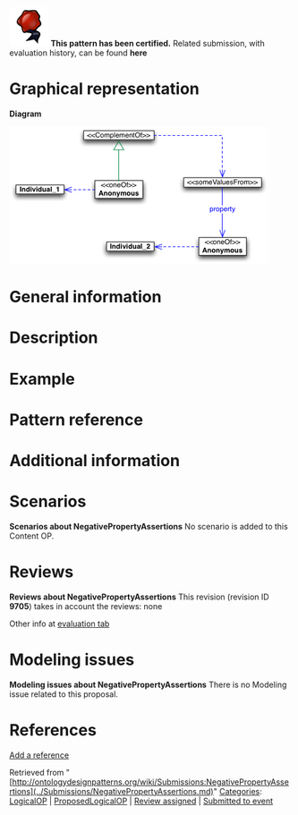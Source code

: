 [![](../images/thumb/b/b5/Certified.png/70px-Certified.png)](../Image/Certified.png.md "Certified.png") __This pattern has been certified.__
Related submission, with evaluation history, can be found __here__





#  Graphical representation


__Diagram__




[![Image:Npa-diagram.png](../images/f/f1/Npa-diagram.png)](../Image/Npa-diagram.png.md "Image:Npa-diagram.png")




#  General information


  




#  Description


  




#  Example


  




#  Pattern reference


#  Additional information


#  Scenarios



__Scenarios about NegativePropertyAssertions__
No scenario is added to this Content OP.




#  Reviews



__Reviews about NegativePropertyAssertions__
This revision (revision ID __9705__) takes in account the reviews: none


Other info at [evaluation tab](http://ontologydesignpatterns.org/wiki/index.php?title=Submissions:NegativePropertyAssertions&action=evaluation "http://ontologydesignpatterns.org/wiki/index.php?title=Submissions:NegativePropertyAssertions&action=evaluation")




  




#  Modeling issues



__Modeling issues about NegativePropertyAssertions__
There is no Modeling issue related to this proposal.




  




#  References


[Add a reference](index.php@title=Odp%253AAdd_reference&subject=../Submissions/NegativePropertyAssertions.md "http://ontologydesignpatterns.org/wiki/index.php?title=Odp:Add_reference&subject=Submissions%3ANegativePropertyAssertions")


  






Retrieved from "[http://ontologydesignpatterns.org/wiki/Submissions:NegativePropertyAssertions](../Submissions/NegativePropertyAssertions.md)"
 [Categories](http://ontologydesignpatterns.org/wiki/Special:Categories "Special:Categories"): [LogicalOP](../Category/LogicalOP.md "Category:LogicalOP") | [ProposedLogicalOP](../Category/ProposedLogicalOP.md "Category:ProposedLogicalOP") | [Review assigned](../Category/Review_assigned.md "Category:Review assigned") | [Submitted to event](../Category/Submitted_to_event.md "Category:Submitted to event")